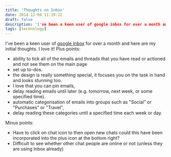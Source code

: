 ```yaml
---
title: 'Thoughts on Inbox'
date: 2014-12-04 11:39:22
draft: false
description: 'I've been a keen user of google inbox for over a month and here are my initial thoughts.'
tags: [technology]
---
```


I've been a keen user of [google inbox](https://inbox.google.com) for over a month and here are my initial thoughts. I love it! Plus points:

*   ability to tick all of the emails and threads that you have read or actioned and not see them on the main page
*   set up to-dos.
*   the design is really something special, it focuses you on the task in hand and looks stunning too.
*   I love that you can pin emails,
*   delay reading emails until later (e.g. tomorrow, next week, or some specified time).
*   automatic categorisation of emails into groups such as "Social" or "Purchases" or "Travel",
*   delay reading these categories until a specified time each week or day.

Minus points:

*   Have to click on chat icon to then open new chats could this have been incorporated into the plus icon at the bottom right?
*   Difficult to see whether other chat people are online or not (unless they are using Inbox already)